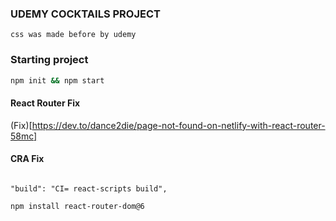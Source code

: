 ### UDEMY COCKTAILS PROJECT

```
css was made before by udemy
```

### Starting project

```sh
npm init && npm start
```

#### React Router Fix

(Fix)[https://dev.to/dance2die/page-not-found-on-netlify-with-react-router-58mc]

#### CRA Fix

```

"build": "CI= react-scripts build",

```

```sh
npm install react-router-dom@6
```
